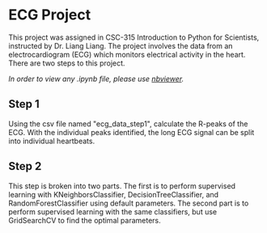 # ECG Project
This project was assigned in CSC-315 Introduction to Python for Scientists, instructed by Dr. Liang Liang. The project involves the data from an electrocardiogram (ECG) which monitors electrical activity in the heart.  There are two steps to this project.

 _In order to view any .ipynb file, please use [nbviewer](https://nbviewer.org/)._


## Step 1
Using the csv file named "ecg_data_step1", calculate the R-peaks of the ECG.  With the individual peaks identified, the long ECG signal can be split into individual heartbeats.


## Step 2
This step is broken into two parts.  The first is to perform supervised learning with KNeighborsClassifier, DecisionTreeClassifier, and RandomForestClassifier using default parameters.  The second part is to perform supervised learning with the same classifiers, but use GridSearchCV to find the optimal parameters.
